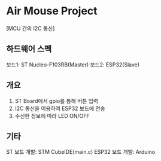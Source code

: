 # Air Mouse Project
[MCU 간의 I2C 통신] 

## 하드웨어 스펙
보드1: ST Nucleo-F103RB(Master)
보드2: ESP32(Slave)

## 개요
1. ST Board에서 gpio를 통해 버튼 입력
2. I2C 통신을 이용하여 ESP32 보드에 전송
3. 수신한 정보에 따라 LED ON/OFF

## 기타
ST 보드 개발: STM CubeIDE(main.c)
ESP32 보드 개발: Arduino

